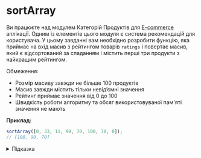 # sortArray

Ви працюєте над модулем Категорій Продуктів для [E-commerce](https://uk.wikipedia.org/wiki/%D0%95%D0%BB%D0%B5%D0%BA%D1%82%D1%80%D0%BE%D0%BD%D0%BD%D0%B0_%D0%BA%D0%BE%D0%BC%D0%B5%D1%80%D1%86%D1%96%D1%8F) аплікації. Одним із елементів цього модуля є система рекомендацій для користувача. У цьому завданні вам необхідно розробити функцію, яка приймає на вхід масив з рейтингом товарів `ratings` і повертає масив, який є відсортований за спаданням і містить перші три продукти з найкращим рейтингом.

Обмеження:

- Розмір масиву завжди не більше 100 продуктів
- Масив завжди містить тільки невідʼємні значення
- Рейтинг приймає значення від 0 до 100
- Швидкість роботи алгоритму та обсяг використовуваної пам'яті значення не мають

**Приклад:**

```js
sortArray([0, 33, 11, 90, 70, 100, 70, 0]);
// [100, 90, 70]
```

<details>
  <summary>Підказка</summary>

---

  Зверніть увагу на вбудовані методи масиву [sort](https://developer.mozilla.org/en-US/docs/Web/JavaScript/Reference/Global_Objects/Array/sort) та [slice](https://developer.mozilla.org/en-US/docs/Web/JavaScript/Reference/Global_Objects/Array/slice).

  ## Алгоритм дій

  1. Для масиву `ratings` виконати сортування порівнянням аргументів
  1. Повернути перші три елементи або менше, якщо довжина масиву менша

</details>
